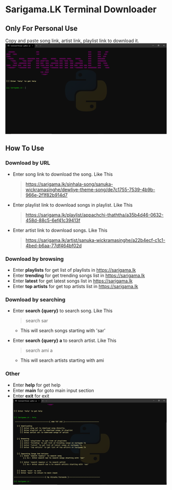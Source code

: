 # Sarigama.LK Terminal Downloader

## Only For Personal Use

Copy and paste song link, artist link, playlist link to download it.
![Screen1](s1.png)

## How To Use

### **Download by URL**

- Enter song link to download the song. Like This
    > <https://sarigama.lk/sinhala-song/sanuka-wickramasinghe/dewliye-theme-song/de7c1755-7539-4b9b-966e-2f1f82b914d7>

- Enter playlist link to download songs in playlist. Like This
    > <https://sarigama.lk/playlist/appachchi-thaththa/a35b4d46-0632-458d-88c5-6ef41c39413f>

- Enter artist link to download songs. Like This
    > <https://sarigama.lk/artist/sanuka-wickramasinghe/a22b4ecf-c1c1-4bed-b6aa-77df464bf02d>

### **Download by browsing**

- Enter **playlists** for get list of playlists in <https://sarigama.lk>
- Enter **trending** for get trending songs list in <https://sarigama.lk>
- Enter **latest** for get latest songs list in <https://sarigama.lk>
- Enter **top artists** for get top artists list in <https://sarigama.lk>

### **Download by searching**

- Enter **search {query}** to search song. Like This
    > search sar
  - This will search songs starting with 'sar'

- Enter **search {query} a** to search artist. Like This
    > search ami a
  - This will search artists starting with ami

### **Other**

- Enter **help** for get help
- Enter **main** for goto main input section
- Enter **exit** for exit
![screen2](s2.png)
